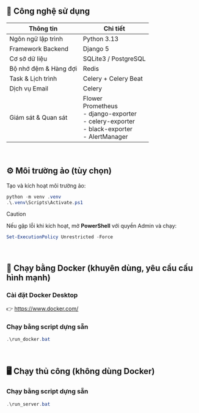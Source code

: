 ## 🚀 Công nghệ sử dụng

| Thông tin             | Chi tiết                                                                                             |
| --------------------- | ---------------------------------------------------------------------------------------------------- |
| Ngôn ngữ lập trình    | Python 3.13                                                                                          |
| Framework Backend     | Django 5                                                                                             |
| Cơ sở dữ liệu         | SQLite3 / PostgreSQL                                                                                 |
| Bộ nhớ đệm & Hàng đợi | Redis                                                                                                |
| Task & Lịch trình     | Celery + Celery Beat                                                                                 |
| Dịch vụ Email         | Celery                                                                                               |
| Giám sát & Quan sát   | Flower<br>Prometheus<br>- django-exporter<br>- celery-exporter<br>- black-exporter<br>- AlertManager |

<br>

## ⚙️ Môi trường ảo (tùy chọn)
Tạo và kích hoạt môi trường ảo:

```powershell
python -m venv .venv
.\.venv\Scripts\Activate.ps1
```

> [!CAUTION]
> Nếu gặp lỗi khi kích hoạt, mở **PowerShell** với quyền Admin và chạy:
>
> ```powershell
> Set-ExecutionPolicy Unrestricted -Force
> ```

<br>

## 🐳 Chạy bằng Docker (khuyên dùng, yêu cầu cấu hình mạnh)
### Cài đặt Docker Desktop
👉 https://www.docker.com/

### Chạy bằng script dựng sẵn
```powershell
.\run_docker.bat
```

<br>

## 🖥️ Chạy thủ công (không dùng Docker)
### Chạy bằng script dựng sẵn
```powershell
.\run_server.bat
```
